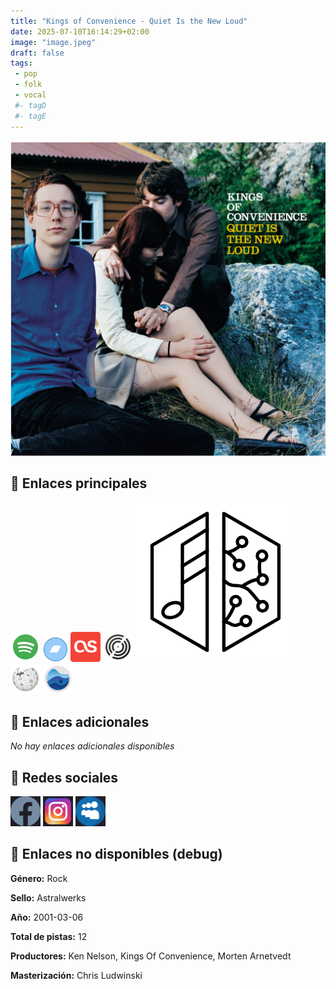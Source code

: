 ```yaml
---
title: "Kings of Convenience - Quiet Is the New Loud"
date: 2025-07-10T16:14:29+02:00
image: "image.jpeg"
draft: false
tags:
 - pop
 - folk
 - vocal
 #- tagD
 #- tagE
---
```

![cover](image.jpeg (Kings of Convenience - Quiet Is the New Loud))
 
## 🎵 Enlaces principales

[![spotify](../links/svg/spotify.png (spotify))](https://open.spotify.com/artist/41AbNVba2ccpmcc9QtOJE7)
[![bandcamp](../links/svg/bandcamp.png (bandcamp))](https://motionfield.bandcamp.com/album/quiet-is-the-new-loud)
[![lastfm](../links/svg/lastfm.png (lastfm))](https://www.last.fm/music/Kings+of+Convenience/Quiet+Is+the+New+Loud)
[![discogs](../links/svg/discogs.png (discogs))](https://www.discogs.com/release/334187)
[![musicbrainz](../links/svg/musicbrainz.png (musicbrainz))](https://musicbrainz.org/release/87fef37c-3324-4c11-8b0c-c37b806c6b05)
[![wikipedia](../links/svg/wikipedia.png (wikipedia))](https://es.wikipedia.org/wiki/Kings_Of_Convenience)
[![rateyourmusic](../links/svg/rateyourmusic.png (rateyourmusic))](https://rateyourmusic.com/artist/kings-of-convenience)

## 🔗 Enlaces adicionales

*No hay enlaces adicionales disponibles*

## 📱 Redes sociales

[![facebook](../links/svg/facebook.png (facebook))](https://www.facebook.com/kingsofconvenience/)
[![instagram](../links/svg/instagram.png (instagram))](https://www.instagram.com/kingsofconvenience/)
[![myspace](../links/svg/myspace.png (myspace))](https://myspace.com/kingsofconvenience)

## 💭 Enlaces no disponibles (debug)

<!-- [![youtube](../links/svg/youtube.png (youtube))](not_in_db) -->
<!-- [![allmusic](../links/svg/allmusic.png (allmusic))](not_in_db) -->
<!-- [![boomkat](../links/svg/boomkat.png (boomkat))](not_in_db) -->
<!-- [![soundcloud](../links/svg/soundcloud.png (soundcloud))](not_in_db) -->
<!-- [![resident_advisor](../links/svg/resident_advisor.png (resident_advisor))](not_in_db) -->
<!-- [![genius](../links/svg/genius.png (genius))](not_in_db) -->
<!-- [![whosampled](../links/svg/whosampled.png (whosampled))](not_in_db) -->
<!-- [![setlist_fm](../links/svg/setlist_fm.png (setlist_fm))](not_in_db) -->
<!-- [![progarchives](../links/svg/progarchives.png (progarchives))](not_in_db) -->
<!-- [![juno](../links/svg/juno.png (juno))](not_in_db) -->
<!-- [![imdb](../links/svg/imdb.png (imdb))](not_in_db) -->
<!-- [![vimeo](../links/svg/vimeo.png (vimeo))](not_in_db) -->
<!-- [![website](../links/svg/website.png (website))](not_in_db) -->
<!-- [![twitter](../links/svg/twitter.png (twitter))](not_in_db) -->
<!-- [![mastodon](../links/svg/mastodon.png (mastodon))](not_in_db) -->
<!-- [![bluesky](../links/svg/bluesky.png (bluesky))](not_in_db) -->
<!-- [![tumblr](../links/svg/tumblr.png (tumblr))](not_in_db) -->


**Género:** Rock

**Sello:** Astralwerks

**Año:** 2001-03-06

**Total de pistas:** 12

**Productores:** Ken Nelson, Kings Of Convenience, Morten Arnetvedt

**Masterización:** Chris Ludwinski


